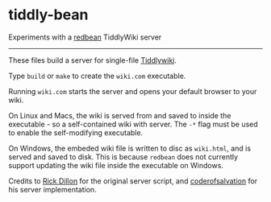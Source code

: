 # tiddly-bean

Experiments with a [redbean](https://redbean.dev) TiddlyWiki server

----

These files build a server for single-file [Tiddlywiki](https://tiddlywiki.com).

Type `build` or `make` to create the `wiki.com` executable.


Running `wiki.com` starts the server and opens your default browser to your wiki. 

On Linux and Macs, the wiki is served from and saved to inside the executable - so a self-contained wiki with server. The `-*` flag must be used to enable the self-modifying executable.

On Windows, the embeded wiki file is written to disc as `wiki.html`, and is served and saved to disk. This is because
`redbean` does not currently support updating the wiki file inside the executable on Windows.



Credits to [Rick Dillon](https://rpdillon.net/redbean-tiddlywiki-saver.html) for the original server script, and [coderofsalvation](https://talk.tiddlywiki.org/t/hi-thanks-for-tiddlywiki-redbean-server-implementation/4110) for his server implementation.


